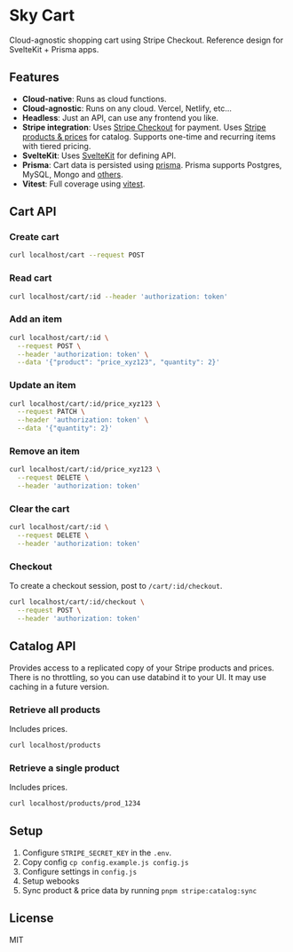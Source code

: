 # Sky Cart

Cloud-agnostic shopping cart using Stripe Checkout. Reference design for SvelteKit + Prisma apps.

## Features

- **Cloud-native**: Runs as cloud functions.
- **Cloud-agnostic**: Runs on any cloud. Vercel, Netlify, etc...
- **Headless**: Just an API, can use any frontend you like.
- **Stripe integration**: Uses [Stripe Checkout](https://checkout.stripe.dev) for payment. Uses [Stripe products & prices](https://stripe.com/docs/products-prices/overview) for catalog. Supports one-time and recurring items with tiered pricing.
- **SvelteKit**: Uses [SvelteKit](https://kit.svelte.dev) for defining API.
- **Prisma**: Cart data is persisted using [prisma](https://prisma.io). Prisma supports Postgres, MySQL, Mongo and [others](https://www.prisma.io/docs/reference/database-reference/supported-databases).
- **Vitest**: Full coverage using [vitest](https://vitest.dev).

## Cart API

### Create cart

```bash
curl localhost/cart --request POST
```

### Read cart

```bash
curl localhost/cart/:id --header 'authorization: token'
```

### Add an item

```bash
curl localhost/cart/:id \
  --request POST \
  --header 'authorization: token' \
  --data '{"product": "price_xyz123", "quantity": 2}'
```

### Update an item

```bash
curl localhost/cart/:id/price_xyz123 \
  --request PATCH \
  --header 'authorization: token' \
  --data '{"quantity": 2}'
```

### Remove an item

```bash
curl localhost/cart/:id/price_xyz123 \
  --request DELETE \
  --header 'authorization: token'
```

### Clear the cart

```bash
curl localhost/cart/:id \
  --request DELETE \
  --header 'authorization: token'
```

### Checkout

To create a checkout session, post to `/cart/:id/checkout`.

```bash
curl localhost/cart/:id/checkout \
  --request POST \
  --header 'authorization: token'
```

## Catalog API

Provides access to a replicated copy of your Stripe products and prices. There is no throttling, so you can use databind it to your UI. It may use caching in a future version.

### Retrieve all products

Includes prices.

```bash
curl localhost/products
```

### Retrieve a single product

Includes prices.

```bash
curl localhost/products/prod_1234
```

## Setup

1. Configure `STRIPE_SECRET_KEY` in the `.env`.
2. Copy config `cp config.example.js config.js`
3. Configure settings in `config.js`
4. Setup webooks
5. Sync product & price data by running `pnpm stripe:catalog:sync`

## License

MIT
